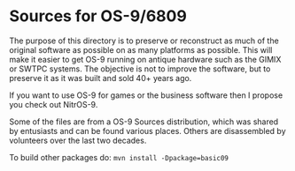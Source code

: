 Sources for OS-9/6809
=====================

The purpose of this directory is to preserve or reconstruct as much of
the original software as possible on as many platforms as possible. This
will make it easier to get OS-9 running on antique hardware such as the
GIMIX or SWTPC systems. The objective is not to improve the software,
but to preserve it as it was built and sold 40+ years ago.

If you want to use OS-9 for games or the business software then I propose you check out NitrOS-9.

Some of the files are from a OS-9 Sources distribution, which was shared
by entusiasts and can be found various places.  Others are disassembled
by volunteers over the last two decades.

To build other packages do: `mvn install -Dpackage=basic09`
